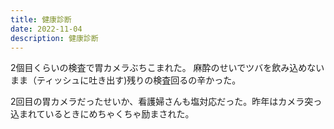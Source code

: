 ```yaml
---
title: 健康診断
date: 2022-11-04
description: 健康診断
---
```


2個目くらいの検査で胃カメラぶちこまれた。
麻酔のせいでツバを飲み込めないまま（ティッシュに吐き出す)残りの検査回るの辛かった。

2回目の胃カメラだったせいか、看護婦さんも塩対応だった。昨年はカメラ突っ込まれているときにめちゃくちゃ励まされた。

